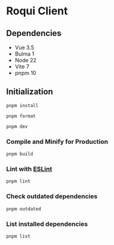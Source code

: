 # Roqui Client

## Dependencies
- Vue 3.5
- Bulma 1
- Node 22
- Vite 7
- pnpm 10

## Initialization
```
pnpm install
```
```
pnpm format
```
```
pnpm dev
```
### Compile and Minify for Production

```
pnpm build
```
### Lint with [ESLint](https://eslint.org/)

```
pnpm lint
```

### Check outdated dependencies

```
pnpm outdated
```
### List installed dependencies

```
pnpm list
```
